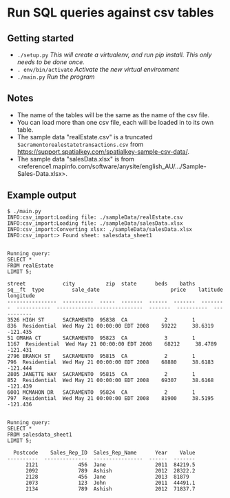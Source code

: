 # Run SQL queries against csv tables



## Getting started

- `./setup.py` _This will create a virtualenv, and run pip install.  This only needs to be done once._
- `. env/bin/activate` _Activate the new virtual environment_
- `./main.py` _Run the program_



## Notes

- The name of the tables will be the same as the name of the csv file.
- You can load more than one csv file, each will be loaded in to its own table.
- The sample data "realEstate.csv" is a truncated `Sacramentorealestatetransactions.csv` from <https://support.spatialkey.com/spatialkey-sample-csv-data/>.
- The sample data "salesData.xlsx" is from <reference1.mapinfo.com/software/anysite/english_AU/.../Sample-Sales-Data.xlsx>.




## Example output

```
$ ./main.py
INFO:csv_import:Loading file: ./sampleData/realEstate.csv
INFO:csv_import:Loading file: ./sampleData/salesData.xlsx
INFO:csv_import:Converting xlsx: ./sampleData/salesData.xlsx
INFO:csv_import:> Found sheet: salesdata_sheet1


Running query:
SELECT *
FROM realEstate
LIMIT 5;

street            city          zip  state      beds    baths    sq__ft  type         sale_date                       price    latitude    longitude
----------------  ----------  -----  -------  ------  -------  --------  -----------  ----------------------------  -------  ----------  -----------
3526 HIGH ST      SACRAMENTO  95838  CA            2        1       836  Residential  Wed May 21 00:00:00 EDT 2008    59222     38.6319     -121.435
51 OMAHA CT       SACRAMENTO  95823  CA            3        1      1167  Residential  Wed May 21 00:00:00 EDT 2008    68212     38.4789     -121.431
2796 BRANCH ST    SACRAMENTO  95815  CA            2        1       796  Residential  Wed May 21 00:00:00 EDT 2008    68880     38.6183     -121.444
2805 JANETTE WAY  SACRAMENTO  95815  CA            2        1       852  Residential  Wed May 21 00:00:00 EDT 2008    69307     38.6168     -121.439
6001 MCMAHON DR   SACRAMENTO  95824  CA            2        1       797  Residential  Wed May 21 00:00:00 EDT 2008    81900     38.5195     -121.436


Running query:
SELECT *
FROM salesdata_sheet1
LIMIT 5;

  Postcode    Sales_Rep_ID  Sales_Rep_Name      Year    Value
----------  --------------  ----------------  ------  -------
      2121             456  Jane                2011  84219.5
      2092             789  Ashish              2012  28322.2
      2128             456  Jane                2013  81879
      2073             123  John                2011  44491.1
      2134             789  Ashish              2012  71837.7
```
